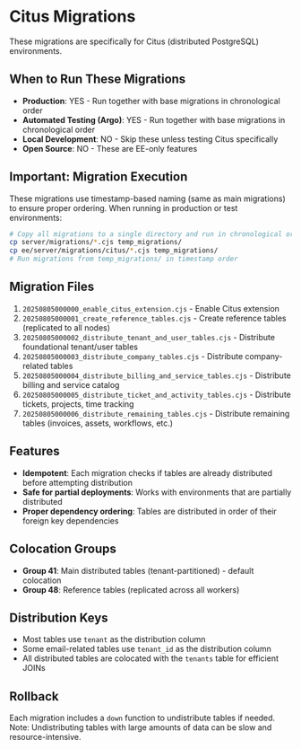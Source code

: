 # Citus Migrations

These migrations are specifically for Citus (distributed PostgreSQL) environments.

## When to Run These Migrations

- **Production**: YES - Run together with base migrations in chronological order
- **Automated Testing (Argo)**: YES - Run together with base migrations in chronological order
- **Local Development**: NO - Skip these unless testing Citus specifically
- **Open Source**: NO - These are EE-only features

## Important: Migration Execution

These migrations use timestamp-based naming (same as main migrations) to ensure proper ordering.
When running in production or test environments:

```bash
# Copy all migrations to a single directory and run in chronological order
cp server/migrations/*.cjs temp_migrations/
cp ee/server/migrations/citus/*.cjs temp_migrations/
# Run migrations from temp_migrations/ in timestamp order
```

## Migration Files

1. `20250805000000_enable_citus_extension.cjs` - Enable Citus extension
2. `20250805000001_create_reference_tables.cjs` - Create reference tables (replicated to all nodes)
3. `20250805000002_distribute_tenant_and_user_tables.cjs` - Distribute foundational tenant/user tables
4. `20250805000003_distribute_company_tables.cjs` - Distribute company-related tables
5. `20250805000004_distribute_billing_and_service_tables.cjs` - Distribute billing and service catalog
6. `20250805000005_distribute_ticket_and_activity_tables.cjs` - Distribute tickets, projects, time tracking
7. `20250805000006_distribute_remaining_tables.cjs` - Distribute remaining tables (invoices, assets, workflows, etc.)

## Features

- **Idempotent**: Each migration checks if tables are already distributed before attempting distribution
- **Safe for partial deployments**: Works with environments that are partially distributed
- **Proper dependency ordering**: Tables are distributed in order of their foreign key dependencies

## Colocation Groups

- **Group 41**: Main distributed tables (tenant-partitioned) - default colocation
- **Group 48**: Reference tables (replicated across all workers)

## Distribution Keys

- Most tables use `tenant` as the distribution column
- Some email-related tables use `tenant_id` as the distribution column
- All distributed tables are colocated with the `tenants` table for efficient JOINs

## Rollback

Each migration includes a `down` function to undistribute tables if needed.
Note: Undistributing tables with large amounts of data can be slow and resource-intensive.